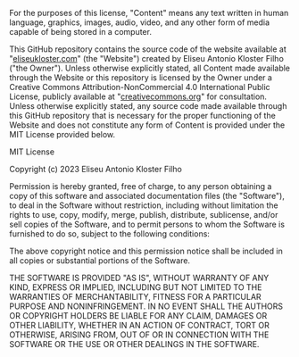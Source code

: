 For the purposes of this license, "Content" means any text written in human language, graphics, images, audio, video, and any other form of media capable of being stored in a computer. 

This GitHub repository contains the source code of the website available at "[eliseukloster.com](https://eliseukloster.com/)" (the "Website") created by Eliseu Antonio Kloster Filho ("the Owner"). Unless otherwise explicitly stated, all Content made available through the Website or this repository is licensed by the Owner under a Creative Commons Attribution-NonCommercial 4.0 International Public License, publicly available at "[creativecommons.org](https://creativecommons.org/licenses/by-nc/4.0/legalcode)" for consultation. Unless otherwise explicitly stated, any source code made available through this GitHub repository that is necessary for the proper functioning of the Website and does not constitute any form of Content is provided under the MIT License provided below.

MIT License

Copyright (c) 2023 Eliseu Antonio Kloster Filho

Permission is hereby granted, free of charge, to any person obtaining a copy
of this software and associated documentation files (the "Software"), to deal
in the Software without restriction, including without limitation the rights
to use, copy, modify, merge, publish, distribute, sublicense, and/or sell
copies of the Software, and to permit persons to whom the Software is
furnished to do so, subject to the following conditions:

The above copyright notice and this permission notice shall be included in all
copies or substantial portions of the Software.

THE SOFTWARE IS PROVIDED "AS IS", WITHOUT WARRANTY OF ANY KIND, EXPRESS OR
IMPLIED, INCLUDING BUT NOT LIMITED TO THE WARRANTIES OF MERCHANTABILITY,
FITNESS FOR A PARTICULAR PURPOSE AND NONINFRINGEMENT. IN NO EVENT SHALL THE
AUTHORS OR COPYRIGHT HOLDERS BE LIABLE FOR ANY CLAIM, DAMAGES OR OTHER
LIABILITY, WHETHER IN AN ACTION OF CONTRACT, TORT OR OTHERWISE, ARISING FROM,
OUT OF OR IN CONNECTION WITH THE SOFTWARE OR THE USE OR OTHER DEALINGS IN THE
SOFTWARE.
